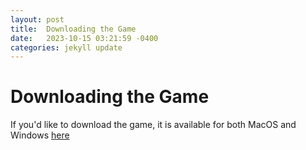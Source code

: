 ```yaml
---
layout: post
title:  Downloading the Game
date:   2023-10-15 03:21:59 -0400
categories: jekyll update
---
```

# Downloading the Game
If you'd like to download the game, it is available for both MacOS and Windows [here](https://github.com/fiona-cai/HTV2023/releases/tag/release)
